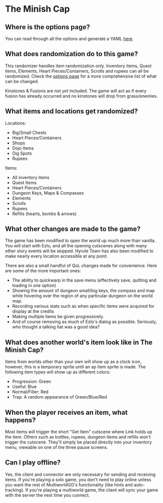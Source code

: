 # The Minish Cap

## Where is the options page?

You can read through all the options and generate a YAML [here](../player-options).

## What does randomization do to this game?

This randomizer handles item randomization only. Inventory items, Quest items, Elements, Heart Pieces/Containers,
Scrolls and rupees can all be randomized. Check the [options page](../player-options) for a more comprehensive list of
what can be changed.

Kinstones & Fusions are not *yet* included. The game will act as if every fusion has already occurred and no kinstones
will drop from grass/enemies.

## What items and locations get randomized?

Locations:
- Big/Small Chests
- Heart Pieces/Containers
- Shops
- Dojo Items
- Dig Spots
- Rupees

Items:
- All inventory items
- Quest Items
- Heart Pieces/Containers
- Dungeon Keys, Maps & Compasses
- Elements
- Scrolls
- Rupees
- Refills (hearts, bombs & arrows)

## What other changes are made to the game?

The game has been modified to open the world up much more than vanilla. You will start with Ezlo, and all the opening
cutscenes along with many other story events will be skipped. Hyrule Town has also been modified to make nearly every
location accessible at any point.

There are also a small handful of QoL changes made for convenience. Here are some of the more important ones:

- The ability to quickwarp in the save menu (effectively save, quitting and loading in one option)
- Showing the amount of dungeon small/big keys, the compass and map while hovering over the region of any particular
  dungeon on the world map.
- Recording various stats such as when specific items were acquired for display at the credits
- Making multiple items be given progressively.
- And of course removing as much of Ezlo's dialog as possible. Seriously, who thought a talking hat was a good idea?

## What does another world's item look like in The Minish Cap?

Items from worlds other than your own will show up as a clock icon, however, this is a temporary sprite until an ap
item sprite is made. The following item types will show up as different colors:
- Progression: Green
- Useful: Blue
- Normal/Filler: Red
- Trap: A random appearance of Green/Blue/Red

## When the player receives an item, what happens?

Most items will trigger the short "Get Item" cutscene where Link holds up the item. Others such as bottles, rupees,
dungeon items and refills won't trigger the cutscene. They'll simply be placed directly into your inventory menu,
viewable on one of the three pause screens.

## Can I play offline?

Yes, the client and connector are only necessary for sending and receiving items. If you're playing a solo game, you
don't need to play online unless you want the rest of MultiworldGG's functionality (like hints and auto-tracking). If
you're playing a multiworld game, the client will sync your game with the server the next time you connect.
